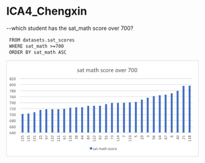 # ICA4_Chengxin
--which student has the sat_math score over 700?
```SELECT sat_math, student_id
 FROM datasets.sat_scores
 WHERE sat_math >=700
 ORDER BY sat_math ASC
```
![ICA4_Chengxin](sat_math.png)

